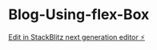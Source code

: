 # Blog-Using-flex-Box

[Edit in StackBlitz next generation editor ⚡️](https://stackblitz.com/~/github.com/Karan-Bharti1/Blog-Using-flex-Box)